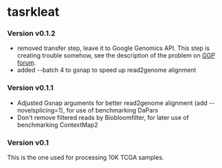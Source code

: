 # tasrkleat

### Version v0.1.2 ###

- removed transfer step, leave it to Google Genomics API. This step is creating
  trouble somehow, see the description of the problem on [GGP
  forum](https://groups.google.com/forum/#!topic/google-genomics-discuss/RQBscD6YSjk).
- added --batch 4 to gsnap to speed up read2genome alignment
	
### Version v0.1.1 ###

- Adjusted Gsnap arguments for better read2genome alignment (add --novelsplicing=1), for use of benchmarking DaPars
- Don't remove filtered reads by Biobloomfilter, for later use of benchmarking ContextMap2

### Version v0.1 ###

This is the one used for processing 10K TCGA samples.
